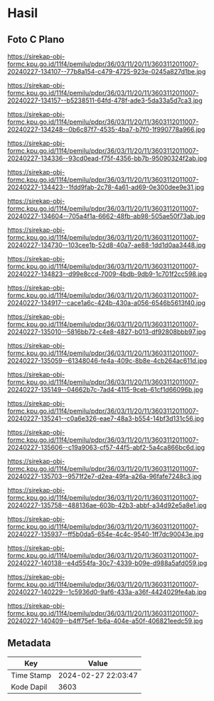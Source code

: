 # Hasil

## Foto C Plano

https://sirekap-obj-formc.kpu.go.id/11f4/pemilu/pdpr/36/03/11/20/11/3603112011007-20240227-134107--77b8a154-c479-4725-923e-0245a827d1be.jpg

https://sirekap-obj-formc.kpu.go.id/11f4/pemilu/pdpr/36/03/11/20/11/3603112011007-20240227-134157--b5238511-64fd-478f-ade3-5da33a5d7ca3.jpg

https://sirekap-obj-formc.kpu.go.id/11f4/pemilu/pdpr/36/03/11/20/11/3603112011007-20240227-134248--0b6c87f7-4535-4ba7-b7f0-1f990778a966.jpg

https://sirekap-obj-formc.kpu.go.id/11f4/pemilu/pdpr/36/03/11/20/11/3603112011007-20240227-134336--93cd0ead-f75f-4356-bb7b-95090324f2ab.jpg

https://sirekap-obj-formc.kpu.go.id/11f4/pemilu/pdpr/36/03/11/20/11/3603112011007-20240227-134423--1fdd9fab-2c78-4a61-ad69-0e300dee9e31.jpg

https://sirekap-obj-formc.kpu.go.id/11f4/pemilu/pdpr/36/03/11/20/11/3603112011007-20240227-134604--705a4f1a-6662-48fb-ab98-505ae50f73ab.jpg

https://sirekap-obj-formc.kpu.go.id/11f4/pemilu/pdpr/36/03/11/20/11/3603112011007-20240227-134730--103cee1b-52d8-40a7-ae88-1dd1d0aa3448.jpg

https://sirekap-obj-formc.kpu.go.id/11f4/pemilu/pdpr/36/03/11/20/11/3603112011007-20240227-134823--d99e8ccd-7009-4bdb-9db9-1c701f2cc598.jpg

https://sirekap-obj-formc.kpu.go.id/11f4/pemilu/pdpr/36/03/11/20/11/3603112011007-20240227-134917--cace1a6c-424b-430a-a056-6546b5613f40.jpg

https://sirekap-obj-formc.kpu.go.id/11f4/pemilu/pdpr/36/03/11/20/11/3603112011007-20240227-135010--5816bb72-c4e8-4827-b013-df92808bbb97.jpg

https://sirekap-obj-formc.kpu.go.id/11f4/pemilu/pdpr/36/03/11/20/11/3603112011007-20240227-135059--61348046-fe4a-409c-8b8e-4cb264ac611d.jpg

https://sirekap-obj-formc.kpu.go.id/11f4/pemilu/pdpr/36/03/11/20/11/3603112011007-20240227-135149--04662b7c-7ad4-4115-9ceb-61cf1d66096b.jpg

https://sirekap-obj-formc.kpu.go.id/11f4/pemilu/pdpr/36/03/11/20/11/3603112011007-20240227-135241--c0a6e326-eae7-48a3-b554-14bf3d131c56.jpg

https://sirekap-obj-formc.kpu.go.id/11f4/pemilu/pdpr/36/03/11/20/11/3603112011007-20240227-135606--c19a9063-cf57-44f5-abf2-5a4ca866bc6d.jpg

https://sirekap-obj-formc.kpu.go.id/11f4/pemilu/pdpr/36/03/11/20/11/3603112011007-20240227-135703--9571f2e7-d2ea-49fa-a26a-96fafe7248c3.jpg

https://sirekap-obj-formc.kpu.go.id/11f4/pemilu/pdpr/36/03/11/20/11/3603112011007-20240227-135758--488136ae-603b-42b3-abbf-a34d92e5a8e1.jpg

https://sirekap-obj-formc.kpu.go.id/11f4/pemilu/pdpr/36/03/11/20/11/3603112011007-20240227-135937--ff5b0da5-654e-4c4c-9540-1ff7dc90043e.jpg

https://sirekap-obj-formc.kpu.go.id/11f4/pemilu/pdpr/36/03/11/20/11/3603112011007-20240227-140138--e4d554fa-30c7-4339-b09e-d988a5afd059.jpg

https://sirekap-obj-formc.kpu.go.id/11f4/pemilu/pdpr/36/03/11/20/11/3603112011007-20240227-140229--1c5936d0-9af6-433a-a36f-4424029fe4ab.jpg

https://sirekap-obj-formc.kpu.go.id/11f4/pemilu/pdpr/36/03/11/20/11/3603112011007-20240227-140409--b4ff75ef-1b6a-404e-a50f-406821eedc59.jpg


## Metadata

| Key        | Value               |
| ---------- | ------------------- |
| Time Stamp | 2024-02-27 22:03:47 |
| Kode Dapil | 3603                |



